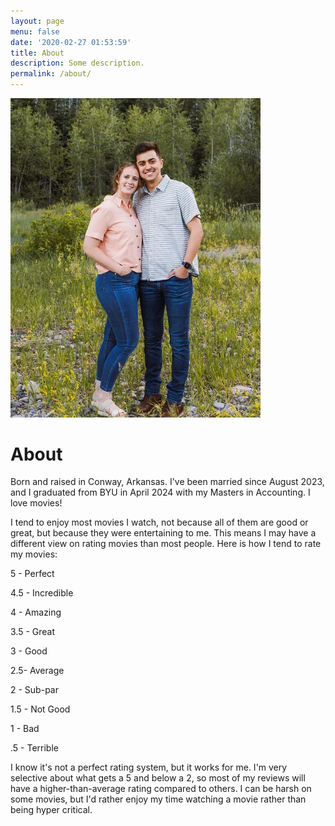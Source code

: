 ```yaml
---
layout: page
menu: false
date: '2020-02-27 01:53:59'
title: About
description: Some description.
permalink: /about/
---
```


<img class="img-rounded" src="/assets/img/uploads/preston.jpg" alt="Preston Moline" width="400">

# About

Born and raised in Conway, Arkansas. I've been married since August 2023, and I graduated from BYU in April 2024 with my 
Masters in Accounting. I love movies!

I tend to enjoy most movies I watch, not because all of them are good or great, but because they were entertaining to me. This means I may have a different view on rating movies than most people. Here is how I tend to rate my movies:

5 - Perfect

4.5 - Incredible

4 - Amazing

3.5 - Great

3 - Good

2.5- Average

2 - Sub-par

1.5 - Not Good

1 - Bad

.5 - Terrible

I know it's not a perfect rating system, but it works for me. I'm very selective about what gets a 5 and below a 2, so most of my reviews will have a higher-than-average rating compared to others. I can be harsh on some movies, but I'd rather enjoy my time watching a movie rather than being hyper critical.
